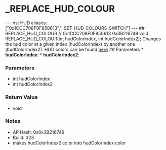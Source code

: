 # _REPLACE_HUD_COLOUR

--- ns: HUD aliases: ["0x1CCC708F0F850613","_SET_HUD_COLOURS_SWITCH"] --- ## REPLACE_HUD_COLOUR  // 0x1CCC708F0F850613 0x3B216749 void REPLACE_HUD_COLOUR(int hudColorIndex, int hudColorIndex2);  Changes the hud color at a given index (hudColorIndex) by another one (hudColorIndex2).  HUD colors can be found [here](https://docs.fivem.net/docs/game-references/hud-colors/)  ## Parameters * **hudColorIndex**: * **hudColorIndex2**:

### Parameters
* int hudColorIndex
* int hudColorIndex2

### Return Value
* void

### Notes
* AP Hash: 0x0x3B216749
* Build: 323
* makes hudColorIndex2 color into hudColorIndex color

